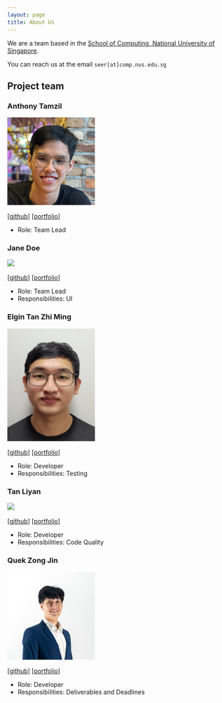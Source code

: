 ```yaml
---
layout: page
title: About Us
---
```


We are a team based in the [School of Computing, National University of Singapore](http://www.comp.nus.edu.sg).

You can reach us at the email `seer[at]comp.nus.edu.sg`

## Project team

### Anthony Tamzil

<img src="images/anthonytamzil.png" width="200px">

[[github](https://github.com/anthonytamzil)]
[[portfolio](team/anthonytamzil.md)]

* Role: Team Lead

### Jane Doe

<img src="images/johndoe.png" width="200px">

[[github](http://github.com/johndoe)]
[[portfolio](team/johndoe.md)]

* Role: Team Lead
* Responsibilities: UI

### Elgin Tan Zhi Ming

<img src="images/elgintzm.png" width="200px">

[[github](http://github.com/ElginTZM)] [[portfolio](team/elgintzm.md)]

* Role: Developer
* Responsibilities: Testing

### Tan Liyan

<img src="images/spatuly.png" width="200px">

[[github](http://github.com/spatuly)]
[[portfolio](team/spatuly.md)]

* Role: Developer
* Responsibilities: Code Quality

### Quek Zong Jin

<img src="images/zjinnnn.png" width="200px">

[[github](http://github.com/Zjinnnn)]
[[portfolio](team/zjinnnn.md)]

* Role: Developer
* Responsibilities: Deliverables and Deadlines
